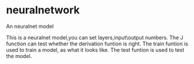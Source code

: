 # neuralnetwork
An neuralnet model


This is a neuralnet model,you can set layers,input\output numbers.
The J function can test whether the derivation funtion is right.
The train funtion is used to train a model, as what it looks like.
The test funtion is used to test the model.
